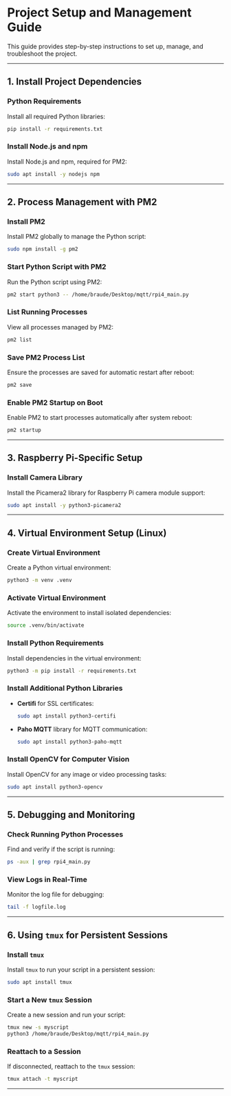 # **Project Setup and Management Guide**

This guide provides step-by-step instructions to set up, manage, and troubleshoot the project.

---

## **1. Install Project Dependencies**

### **Python Requirements**
Install all required Python libraries:
```bash
pip install -r requirements.txt
```

### **Install Node.js and npm**
Install Node.js and npm, required for PM2:
```bash
sudo apt install -y nodejs npm
```

---

## **2. Process Management with PM2**

### **Install PM2**
Install PM2 globally to manage the Python script:
```bash
sudo npm install -g pm2
```

### **Start Python Script with PM2**
Run the Python script using PM2:
```bash
pm2 start python3 -- /home/braude/Desktop/mqtt/rpi4_main.py
```

### **List Running Processes**
View all processes managed by PM2:
```bash
pm2 list
```

### **Save PM2 Process List**
Ensure the processes are saved for automatic restart after reboot:
```bash
pm2 save
```

### **Enable PM2 Startup on Boot**
Enable PM2 to start processes automatically after system reboot:
```bash
pm2 startup
```

---

## **3. Raspberry Pi-Specific Setup**

### **Install Camera Library**
Install the Picamera2 library for Raspberry Pi camera module support:
```bash
sudo apt install -y python3-picamera2
```

---

## **4. Virtual Environment Setup (Linux)**

### **Create Virtual Environment**
Create a Python virtual environment:
```bash
python3 -m venv .venv
```

### **Activate Virtual Environment**
Activate the environment to install isolated dependencies:
```bash
source .venv/bin/activate
```

### **Install Python Requirements**
Install dependencies in the virtual environment:
```bash
python3 -m pip install -r requirements.txt
```

### **Install Additional Python Libraries**
- **Certifi** for SSL certificates:
  ```bash
  sudo apt install python3-certifi
  ```
- **Paho MQTT** library for MQTT communication:
  ```bash
  sudo apt install python3-paho-mqtt
  ```

### **Install OpenCV for Computer Vision**
Install OpenCV for any image or video processing tasks:
```bash
sudo apt install python3-opencv
```

---

## **5. Debugging and Monitoring**

### **Check Running Python Processes**
Find and verify if the script is running:
```bash
ps -aux | grep rpi4_main.py
```

### **View Logs in Real-Time**
Monitor the log file for debugging:
```bash
tail -f logfile.log
```

---

## **6. Using `tmux` for Persistent Sessions**

### **Install `tmux`**
Install `tmux` to run your script in a persistent session:
```bash
sudo apt install tmux
```

### **Start a New `tmux` Session**
Create a new session and run your script:
```bash
tmux new -s myscript
python3 /home/braude/Desktop/mqtt/rpi4_main.py
```

### **Reattach to a Session**
If disconnected, reattach to the `tmux` session:
```bash
tmux attach -t myscript
```

---
